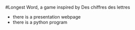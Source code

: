 #Longest Word, a game inspired by Des chiffres des lettres

- there is a presentation webpage
- there is a python program
